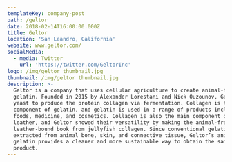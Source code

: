 ```yaml
---
templateKey: company-post
path: /geltor
date: 2018-02-14T16:00:00.000Z
title: Geltor
location: 'San Leandro, California'
website: www.geltor.com/
socialMedia:
  - media: Twitter
    url: 'https://twitter.com/GeltorInc'
logo: /img/geltor thumbnail.jpg
thumbnail: /img/geltor thumbnail.jpg
description: >-
  Geltor is a company that uses cellular agriculture to create animal-free
  gelatin. Founded in 2015 by Alexander Lorestani and Nick Ouzounov, Geltor uses
  yeast to produce the protein collagen via fermentation. Collagen is the main
  component of gelatin, and gelatin is used in a range of products including
  foods, medicine, and cosmetics. Collagen is also the main component of
  leather, and Geltor showed their versatility by making the animal-free
  leather-bound book from jellyfish collagen. Since conventional gelatin is
  extracted from animal bone, skin, and connective tissue, Geltor’s animal-free
  gelatin provides a cleaner and more sustainable way to obtain the same
  product.
---
```


